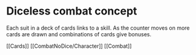 # Diceless combat concept

Each suit in a deck of cards links to a skill. As the counter moves on more cards are drawn and combinations of cards give bonuses.

[[Cards]]
[[CombatNoDice/Character]]
[[Combat]]
